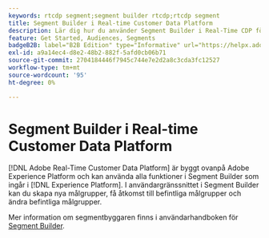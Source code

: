 ```yaml
---
keywords: rtcdp segment;segment builder rtcdp;rtcdp segment
title: Segment Builder i Real-time Customer Data Platform
description: Lär dig hur du använder Segment Builder i Real-Time CDP för att definiera målgrupper.
feature: Get Started, Audiences, Segments
badgeB2B: label="B2B Edition" type="Informative" url="https://helpx.adobe.com/legal/product-descriptions/real-time-customer-data-platform-b2b-edition-prime-and-ultimate-packages.html newtab=true"
exl-id: a9a14ec4-d8e2-48b2-882f-5afd0cb06b71
source-git-commit: 2704184446f7945c744e7e2d2a8c3cda3fc12527
workflow-type: tm+mt
source-wordcount: '95'
ht-degree: 0%

---
```


# Segment Builder i Real-time Customer Data Platform

[!DNL Adobe Real-Time Customer Data Platform] är byggt ovanpå Adobe Experience Platform och kan använda alla funktioner i Segment Builder som ingår i [!DNL Experience Platform]. I användargränssnittet i Segment Builder kan du skapa nya målgrupper, få åtkomst till befintliga målgrupper och ändra befintliga målgrupper.

Mer information om segmentbyggaren finns i användarhandboken för [Segment Builder](../../segmentation/ui/segment-builder.md).
